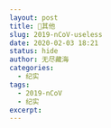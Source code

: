 ```yaml
---
layout: post
title: 🥔其他
slug: 2019-nCoV-useless
date: 2020-02-03 18:21
status: hide
author: 无尽藏海
categories: 
  - 纪实
tags:
  - 2019-nCoV
  - 纪实
excerpt: 
---
```



